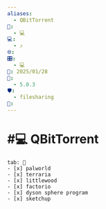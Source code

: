 ```yaml
---
aliases:
  - QBitTorrent
📁:
  - 💻
💻:
  - ⤴️
🌐: 
🎛️:
  - 💻
📅: 2025/01/28
🔀:
  - 5.0.3
🛡️:
  - filesharing
👤:
---
```

# #💻 QBitTorrent

```tabs
tab: 📝
- [x] palworld
- [x] terraria
- [x] littlewood
- [x] factorio
- [x] dyson sphere program
- [x] sketchup
```